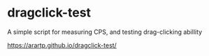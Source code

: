 # dragclick-test
A simple script for measuring CPS, and testing drag-clicking abillity
    
https://arartp.github.io/dragclick-test/
